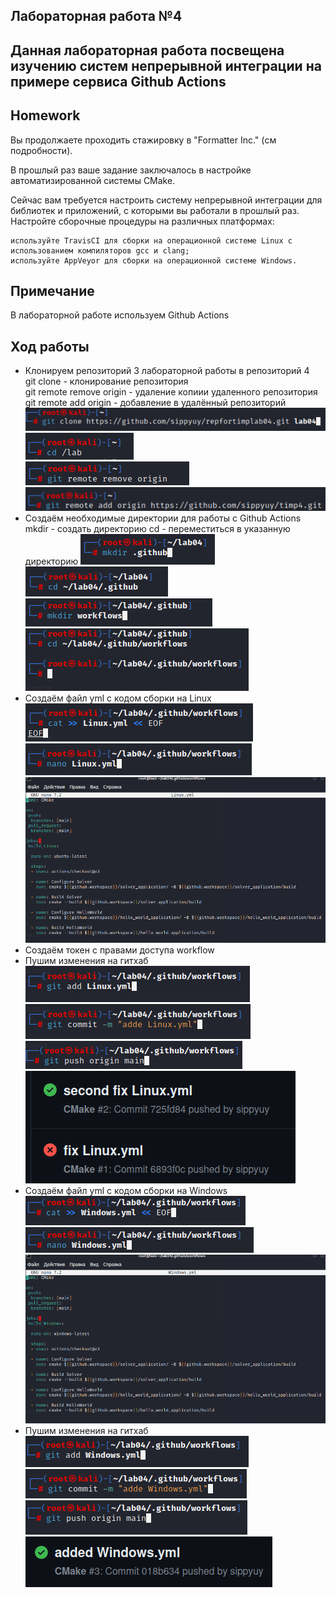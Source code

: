## Лабораторная работа №4
## Данная лабораторная работа посвещена изучению систем непрерывной интеграции на примере сервиса Github Actions
## Homework
Вы продолжаете проходить стажировку в "Formatter Inc." (см подробности).

В прошлый раз ваше задание заключалось в настройке автоматизированной системы CMake.

Сейчас вам требуется настроить систему непрерывной интеграции для библиотек и приложений, с которыми вы работали в прошлый раз. Настройте сборочные процедуры на различных платформах:

    используйте TravisCI для сборки на операционной системе Linux с использованием компиляторов gcc и clang;
    используйте AppVeyor для сборки на операционной системе Windows.
## Примечание
В лабораторной работе используем Github Actions
## Ход работы
- Клонируем репозиторий 3 лабораторной работы в репозиторий 4        
  git clone -  клонирование репозитория      
  git remote remove origin - удаление копиии удаленного репозитория       
  git remote add origin - добавление в удалённый репозиторий
  ![](https://github.com/sippyuy/timp4/blob/main/screens/1.png)                               
  ![](https://github.com/sippyuy/timp4/blob/main/screens/2.png)                           
  ![](https://github.com/sippyuy/timp4/blob/main/screens/3.png)                        
  ![](https://github.com/sippyuy/timp4/blob/main/screens/4.png)                    
- Создаём необходимые директории для работы с Github Actions
  mkdir - создать директорию
  cd - переместиться в указанную директорию
  ![](https://github.com/sippyuy/timp4/blob/main/screens/5.png)                             
  ![](https://github.com/sippyuy/timp4/blob/main/screens/6.png)                      
  ![](https://github.com/sippyuy/timp4/blob/main/screens/7.png)                         
  ![](https://github.com/sippyuy/timp4/blob/main/screens/8.png)                     
- Создаём файл yml с кодом сборки на Linux                                                   
  ![](https://github.com/sippyuy/timp4/blob/main/screens/9.png)                          
  ![](https://github.com/sippyuy/timp4/blob/main/screens/10.png)                            
  ![](https://github.com/sippyuy/timp4/blob/main/screens/11.png)                     
- Создаём токен с правами доступа workflow   
- Пушим изменения на гитхаб                                                
  ![](https://github.com/sippyuy/timp4/blob/main/screens/12.png)                           
  ![](https://github.com/sippyuy/timp4/blob/main/screens/13.png)                             
  ![](https://github.com/sippyuy/timp4/blob/main/screens/14.png)                           
  ![](https://github.com/sippyuy/timp4/blob/main/screens/15.png)                              
- Создаём файл yml с кодом сборки на Windows                               
  ![](https://github.com/sippyuy/timp4/blob/main/screens/16.png)                      
  ![](https://github.com/sippyuy/timp4/blob/main/screens/17.png)                         
  ![](https://github.com/sippyuy/timp4/blob/main/screens/18.png)                        
- Пушим изменения на гитхаб                                
  ![](https://github.com/sippyuy/timp4/blob/main/screens/19.png)                            
  ![](https://github.com/sippyuy/timp4/blob/main/screens/20.png)                          
  ![](https://github.com/sippyuy/timp4/blob/main/screens/21.png)                           
  ![](https://github.com/sippyuy/timp4/blob/main/screens/22.png)                             
  
